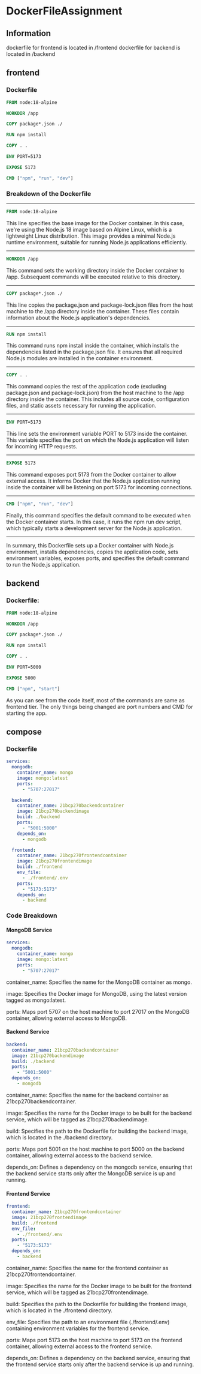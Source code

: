 # DockerFileAssignment

## Information

dockerfile for frontend is located in /frontend
dockerfile for backend is located in /backend

## frontend

### Dockerfile

```dockerfile
FROM node:18-alpine

WORKDIR /app

COPY package*.json ./

RUN npm install

COPY . .

ENV PORT=5173

EXPOSE 5173

CMD ["npm", "run", "dev"]
```

### Breakdown of the Dockerfile

---

```dockerfile
FROM node:18-alpine
```

This line specifies the base image for the Docker container. In this case, we're using the Node.js 18 image based on Alpine Linux, which is a lightweight Linux distribution. This image provides a minimal Node.js runtime environment, suitable for running Node.js applications efficiently.

---

```dockerfile
WORKDIR /app
```

This command sets the working directory inside the Docker container to /app. Subsequent commands will be executed relative to this directory.

---

```dockerfile
COPY package*.json ./
```

This line copies the package.json and package-lock.json files from the host machine to the /app directory inside the container. These files contain information about the Node.js application's dependencies.

---

```dockerfile
RUN npm install
```

This command runs npm install inside the container, which installs the dependencies listed in the package.json file. It ensures that all required Node.js modules are installed in the container environment.

---

```dockerfile
COPY . .
```

This command copies the rest of the application code (excluding package.json and package-lock.json) from the host machine to the /app directory inside the container. This includes all source code, configuration files, and static assets necessary for running the application.

---

```dockerfile
ENV PORT=5173
```

This line sets the environment variable PORT to 5173 inside the container. This variable specifies the port on which the Node.js application will listen for incoming HTTP requests.

---

```dockerfile
EXPOSE 5173
```

This command exposes port 5173 from the Docker container to allow external access. It informs Docker that the Node.js application running inside the container will be listening on port 5173 for incoming connections.

---

```dockerfile
CMD ["npm", "run", "dev"]
```

Finally, this command specifies the default command to be executed when the Docker container starts. In this case, it runs the npm run dev script, which typically starts a development server for the Node.js application.

---

In summary, this Dockerfile sets up a Docker container with Node.js environment, installs dependencies, copies the application code, sets environment variables, exposes ports, and specifies the default command to run the Node.js application.

## backend

### Dockerfile:

```dockerfile
FROM node:18-alpine

WORKDIR /app

COPY package*.json ./

RUN npm install

COPY . .

ENV PORT=5000

EXPOSE 5000

CMD ["npm", "start"]
```

As you can see from the code itself, most of the commands are same as frontend tier.
The only things being changed are port numbers and CMD for starting the app.

## compose

### Dockerfile

```yaml
services:
  mongodb:
    container_name: mongo
    image: mongo:latest
    ports:
      - "5707:27017"

  backend:
    container_name: 21bcp270backendcontainer
    image: 21bcp270backendimage
    build: ./backend
    ports:
      - "5001:5000"
    depends_on:
      - mongodb

  frontend:
    container_name: 21bcp270frontendcontainer
    image: 21bcp270frontendimage
    build: ./frontend
    env_file:
      - ./frontend/.env
    ports:
      - "5173:5173"
    depends_on:
      - backend
```

### Code Breakdown

#### MongoDB Service

```yaml
services:
  mongodb:
    container_name: mongo
    image: mongo:latest
    ports:
      - "5707:27017"
```

container_name: Specifies the name for the MongoDB container as mongo.

image: Specifies the Docker image for MongoDB, using the latest version tagged as mongo:latest.

ports: Maps port 5707 on the host machine to port 27017 on the MongoDB container, allowing external access to MongoDB.

#### Backend Service

```yaml
backend:
  container_name: 21bcp270backendcontainer
  image: 21bcp270backendimage
  build: ./backend
  ports:
    - "5001:5000"
  depends_on:
    - mongodb
```

container_name: Specifies the name for the backend container as 21bcp270backendcontainer.

image: Specifies the name for the Docker image to be built for the backend service, which will be tagged as 21bcp270backendimage.

build: Specifies the path to the Dockerfile for building the backend image, which is located in the ./backend directory.

ports: Maps port 5001 on the host machine to port 5000 on the backend container, allowing external access to the backend service.

depends_on: Defines a dependency on the mongodb service, ensuring that the backend service starts only after the MongoDB service is up and running.

#### Frontend Service

```yaml
frontend:
  container_name: 21bcp270frontendcontainer
  image: 21bcp270frontendimage
  build: ./frontend
  env_file:
    - ./frontend/.env
  ports:
    - "5173:5173"
  depends_on:
    - backend
```

container_name: Specifies the name for the frontend container as 21bcp270frontendcontainer.

image: Specifies the name for the Docker image to be built for the frontend service, which will be tagged as 21bcp270frontendimage.

build: Specifies the path to the Dockerfile for building the frontend image, which is located in the ./frontend directory.

env_file: Specifies the path to an environment file (./frontend/.env) containing environment variables for the frontend service.

ports: Maps port 5173 on the host machine to port 5173 on the frontend container, allowing external access to the frontend service.

depends_on: Defines a dependency on the backend service, ensuring that the frontend service starts only after the backend service is up and running.
